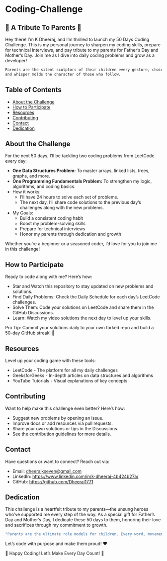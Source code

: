 # Coding-Challenge
<h2> 🚀 A Tribute To Parents 🚀 </h2>
<p> Hey there! I’m K Dheeraj, and I’m thrilled to launch my 50 Days Coding Challenge. This is my personal journey to sharpen my coding skills, prepare for technical interviews, and pay tribute to my parents for Father’s Day and Mother’s Day. Join me as I dive into daily coding problems and grow as a developer! </p>

```bash
Parents are the silent sculptors of their children every gesture, choice,
and whisper molds the character of those who follow.
``` 

## Table of Contents
- [About the Challenge](#about-the-challenge)
- [How to Participate](#how-to-participate)
- [Resources](#resources)
- [Contributing](#contributing)
- [Contact](#contact)
- [Dedication](#dedication)

## About the Challenge
For the next 50 days, I’ll be tackling two coding problems from LeetCode every day:
- **One Data Structures Problem:** To master arrays, linked lists, trees, graphs, and more.
- **One Programming Fundamentals Problem:** To strengthen my logic, algorithms, and coding basics.
- How it works:
    - I’ll have 24 hours to solve each set of problems.
    - The next day, I’ll share code solutions to the previous day’s challenges along with the new problems.
- My Goals:
  - Build a consistent coding habit
  - Boost my problem-solving skills
  - Prepare for technical interviews
  - Honor my parents through dedication and growth
<p> Whether you’re a beginner or a seasoned coder, I’d love for you to join me in this challenge! </p>

## How to Participate
Ready to code along with me? Here’s how:
- Star and Watch this repository to stay updated on new problems and solutions.
- Find Daily Problems: Check the Daily Schedule for each day’s LeetCode challenges.
- Solve Them: Code your solutions on LeetCode and share them in the GitHub Discussions.
- Learn: Watch my video solutions the next day to level up your skills.
<p> Pro Tip: Commit your solutions daily to your own forked repo and build a 50-day GitHub streak! 🌟 </p>

## Resources
Level up your coding game with these tools:
- LeetCode - The platform for all my daily challenges
- GeeksforGeeks - In-depth articles on data structures and algorithms
- YouTube Tutorials - Visual explanations of key concepts

## Contributing
Want to help make this challenge even better? Here’s how:
- Suggest new problems by opening an issue.
- Improve docs or add resources via pull requests.
- Share your own solutions or tips in the Discussions.
- See the contribution guidelines for more details.

## Contact
Have questions or want to connect? Reach out via:
- Email: dheerajkseven@gmail.com
- LinkedIn: https://www.linkedin.com/in/k-dheeraj-4b424b27a/
- GitHub: https://github.com/Dheeraj1771

## Dedication
This challenge is a heartfelt tribute to my parents—the unsung heroes who’ve supported me every step of the way. As a special gift for Father’s Day and Mother’s Day, I dedicate these 50 days to them, honoring their love and sacrifices through my commitment to growth.
```bash
"Parents are the ultimate role models for children. Every word, movement, and action has an effect." — Bob Keeshan
```
Let’s code with purpose and make them proud! ❤️

🎉 Happy Coding! Let’s Make Every Day Count! 🎉
